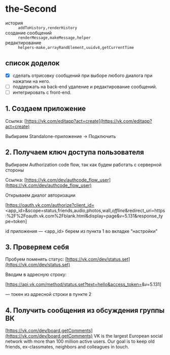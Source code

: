 # the-Second
<dl>
 <dt>история</dt>
 <dd><code>addToHistory,renderHistory</code></dd>

 <dt>создание сообщений</dt>
 <dd><code>renderMessage,makeMessage,helper</code></dd>

 <dt>редактирование</dt>
 <dd><code>helpers-make,arrayRandElement,uuidv4,getСurrentTime</code></dd>
</dl>

 ## список доделок 
- [x] сделать отрисовку сообщений при выборе любого диалога при нажатии на него.
- [ ] поддержать на back-end удаление и редактирование сообщений.
- [ ] интегрировать с front-end.

## 1. Создаем приложение

Ссылка: [https://vk.com/editapp?act=create](https://vk.com/editapp?act=create) 

Выбираем Standalone-приложение → Подключить

## 2. Получаем ключ доступа пользователя

Выбираем Authorization code flow, так как будем работать с серверной стороны

Ссылка: [https://vk.com/dev/authcode_flow_user](https://vk.com/dev/authcode_flow_user)

Открываем диалог авторизации

[https://oauth.vk.com/authorize?client_id=<app_id>&scope=status,friends,audio,photos,wall,*offline*&redirect_uri=https:%2F%2Foauth.vk.com%2Fblank.html&display=page&v=5.131&response_type=token]

id приложения — <app_id> берем из пункта 1 во вкладке "настройки"

## 3. Проверяем себя

Пробуем поменять статус: [https://vk.com/dev/status.set](https://vk.com/dev/status.set)

Вводим в адресную строку:

[https://api.vk.com/method/status.set?text=hello&access_token=<token>&v=5.131]

<token> — токен из адресной строки в пункте 2

## 4. Получить сообщения из обсуждения группы ВК

[https://vk.com/dev/board.getComments](https://vk.com/dev/board.getComments)
VK is the largest European social network with more than 100 million active users. Our goal is to keep old friends, ex-classmates, neighbors and colleagues in touch.